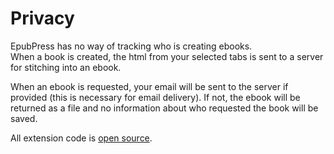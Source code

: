 # Privacy

EpubPress has no way of tracking who is creating ebooks.  
When a book is created, the html from your selected tabs is sent to a server for stitching into an ebook.

When an ebook is requested, your email will be sent to the server if provided (this is necessary for email delivery).
If not, the ebook will be returned as a file and no information about who requested the book will be saved.

All extension code is [open source](https://github.com/haroldtreen/epub-press-chrome).
